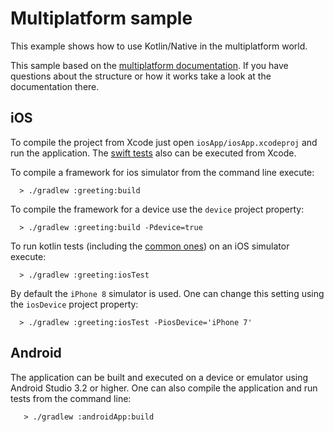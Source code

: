 # Multiplatform sample
This example shows how to use Kotlin/Native in the multiplatform world.

This sample based on the [multiplatform documentation](https://github.com/h0tk3y/k-new-mpp-samples/blob/master/README.md).
If you have questions about the structure or how it works take a look at the documentation there.

## iOS

To compile the project from Xcode just open `iosApp/iosApp.xcodeproj` and run the application.
The [swift tests](iosApp/iosAppTests/iosAppTests.swift) also can be executed from Xcode.

To compile a framework for ios simulator from the command line execute:

```
  > ./gradlew :greeting:build
```

To compile the framework for a device use the `device` project property:

```
  > ./gradlew :greeting:build -Pdevice=true
```

To run kotlin tests (including the [common ones](greeting/src/commonTest/kotlin/CalculatorTest.kt))
on an iOS simulator execute:

```
  > ./gradlew :greeting:iosTest
```

By default the `iPhone 8` simulator is used. One can change this setting using the `iosDevice` project property:

```
  > ./gradlew :greeting:iosTest -PiosDevice='iPhone 7'
```


## Android

The application can be built and executed on a device or emulator using Android Studio 3.2 or higher.
One can also compile the application and run tests from the command line:

```
   > ./gradlew :androidApp:build
```
